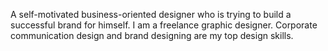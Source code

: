 A self-motivated business-oriented designer who is trying to build a successful brand for himself. I am a freelance graphic designer. Corporate communication design and  brand designing are my top design skills.

<!---
AyobamiAdekunle/AyobamiAdekunle is a ✨ special ✨ repository because its `README.md` (this file) appears on your GitHub profile.
You can click the Preview link to take a look at your changes.
--->
